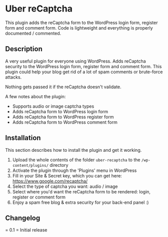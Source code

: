 # Uber reCaptcha
This plugin adds the reCaptcha form to the WordPress login form, register form and comment form. Code is lightweight and everything is properly documented / commented.

## Description ##

A very useful plugin for everyone using WordPress. Adds reCaptcha security to the WordPress login form, register form and comment form. This plugin could help your blog get rid of a lot of spam comments or brute-force attacks.

Nothing gets passed it if the reCaptcha doesn't validate.

A few notes about the plugin:

*   Supports audio or image captcha types
*   Adds reCaptcha form to WordPress login form
*   Adds reCaptcha form to WordPress register form
*   Adds reCaptcha form to WordPress comment form

## Installation ##

This section describes how to install the plugin and get it working.

1. Upload the whole contents of the folder `uber-recaptcha` to the `/wp-content/plugins/` directory
1. Activate the plugin through the 'Plugins' menu in WordPress
1. Fill in your Site & Secret key, which you can get here: https://www.google.com/recaptcha/
1. Select the type of captcha you want: audio / image
1. Select where you'd want the reCaptcha form to be rendered: login, register or comment form
1. Enjoy a spam free blog & extra security for your back-end panel :)

## Changelog ##

= 0.1 =
Initial release
